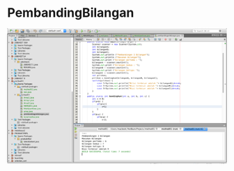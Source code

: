 # PembandingBilangan
![alt text](https://github.com/mauul/PembandingBilangan/blob/master/Screen%20Shot%202018-09-12%20at%201.34.15%20PM.png)
